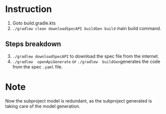 # Instruction

1. Goto build.gradle.kts
2. ```./gradlew clean downloadSpecAPI buildGen build``` main build command.

## Steps breakdown
3. ```./gradlew downloadSpecAPI``` to download the spec file from the internet.
4. ```./gradlew  openApiGenerate``` or ```./gradlew  buildGen```generates the code from the spec `.yaml` file.



# Note
Now the subproject model is redundant, as the subproject generated is taking care of the model generation. 
